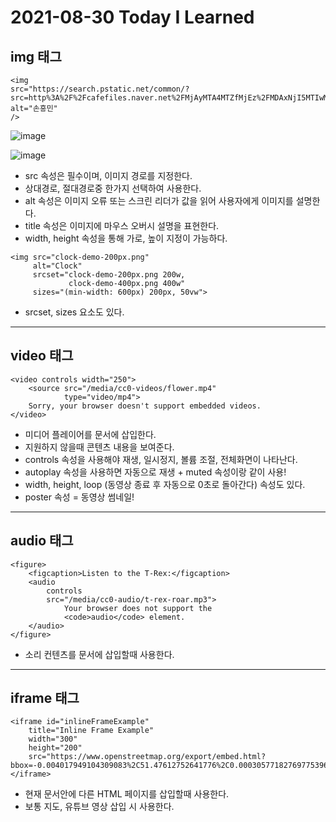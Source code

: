 # 2021-08-30 Today I Learned
## img 태그
~~~
<img
src="https://search.pstatic.net/common/?src=http%3A%2F%2Fcafefiles.naver.net%2FMjAyMTA4MTZfMjEz%2FMDAxNjI5MTIwMTQyNTQ5.umlYfWKLEyGTSIzcKGbU1g9zTr6SBWlr5jClEHUMSRYg.uBemFY_e9slddiDoPkTbyreMAha1BevgA05EYHMcLBsg.JPEG%2FexternalFile.jpg&type=a340"
alt="손흥민"
/>
~~~
![image](https://user-images.githubusercontent.com/58898466/131315029-4bb99d8a-5a01-4525-932b-ea6d02c32f17.png)

![image](https://user-images.githubusercontent.com/58898466/131315261-15a5e826-7490-43b8-b010-1971033c7cb4.png)


* src 속성은 필수이며, 이미지 경로를 지정한다.
* 상대경로, 절대경로중 한가지 선택하여 사용한다.
* alt 속성은 이미지 오류 또는 스크린 리더가 값을 읽어 사용자에게 이미지를 설명한다.
* title 속성은 이미지에 마우스 오버시 설명을 표현한다.
* width, height 속성을 통해 가로, 높이 지정이 가능하다.

~~~
<img src="clock-demo-200px.png"
     alt="Clock"
     srcset="clock-demo-200px.png 200w,
             clock-demo-400px.png 400w"
     sizes="(min-width: 600px) 200px, 50vw">
~~~
* srcset, sizes 요소도 있다.

***

## video 태그
~~~
<video controls width="250">
    <source src="/media/cc0-videos/flower.mp4"
            type="video/mp4">
    Sorry, your browser doesn't support embedded videos.
</video>
~~~
* 미디어 플레이어를 문서에 삽입한다.
* 지원하지 않을때 콘텐츠 내용을 보여준다.
* controls 속성을 사용해야 재생, 일시정지, 볼륨 조절, 전체화면이 나타난다.
* autoplay 속성을 사용하면 자동으로 재생 + muted 속성이랑 같이 사용!
* width, height, loop (동영상 종료 후 자동으로 0초로 돌아간다) 속성도 있다.
* poster 속성 = 동영상 썸네일!
***

## audio 태그
~~~
<figure>
    <figcaption>Listen to the T-Rex:</figcaption>
    <audio
        controls
        src="/media/cc0-audio/t-rex-roar.mp3">
            Your browser does not support the
            <code>audio</code> element.
    </audio>
</figure>
~~~
* 소리 컨텐츠를 문서에 삽입할때 사용한다.
***

## iframe 태그
~~~
<iframe id="inlineFrameExample"
    title="Inline Frame Example"
    width="300"
    height="200"
    src="https://www.openstreetmap.org/export/embed.html?bbox=-0.004017949104309083%2C51.47612752641776%2C0.00030577182769775396%2C51.478569861898606&layer=mapnik">
</iframe>
~~~
* 현재 문서안에 다른 HTML 페이지를 삽입할때 사용한다.
* 보통 지도, 유튜브 영상 삽입 시 사용한다.
